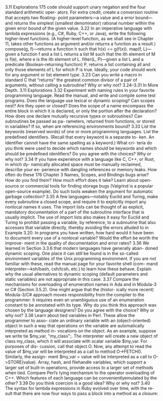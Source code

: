 3.11 Explorations
175
code should support unary negation and the four standard arithmetic oper-
ators. For extra credit, create a conversion routine that accepts two ﬂoating-
point parameters—a value and a error bound—and returns the simplest
(smallest denominator) rational number within the given error bound of
the given value.
3.22 In an imperative language with lambda expressions (e.g., C#, Ruby, C++, or
Java), write the following higher-level functions. (A higher-level function,
as we shall see in Chapter 11, takes other functions as argument and/or
returns a function as a result.)
compose(g, f)—returns a function h such that h(x) == g(f(x)).
map(f, L)—given a function f and a list L returns a list M such that
the ith element of M is f(e), where e is the ith element of L.
filter(L, P)—given a list L and a predicate (Boolean-returning
function) P, returns a list containing all and only those elements of L
for which P is true.
Ideally, your code should work for any argument or list element type.
3.23 Can you write a macro in standard C that “returns” the greatest common
divisor of a pair of arguments, without calling a subroutine? Why or why
not?
3.24–3.31 In More Depth.
3.11
Explorations
3.32 Experiment with naming rules in your favorite programming language.
Read the manual, and write and compile some test programs. Does the
language use lexical or dynamic scoping? Can scopes nest? Are they open
or closed? Does the scope of a name encompass the entire block in which it
is declared, or only the portion after the declaration? How does one declare
mutually recursive types or subroutines? Can subroutines be passed as pa-
rameters, returned from functions, or stored in variables? If so, when are
referencing environments bound?
3.33 List the keywords (reserved words) of one or more programming languages.
List the predeﬁned identiﬁers. (Recall that every keyword is a separate to-
ken. An identiﬁer cannot have the same spelling as a keyword.) What cri-
teria do you think were used to decide which names should be keywords
and which should be predeﬁned identiﬁers? Do you agree with the choices?
Why or why not?
3.34 If you have experience with a language like C, C++, or Rust, in which dy-
namically allocated space must be manually reclaimed, describe your ex-
perience with dangling references or memory leaks. How often do these
176
Chapter 3 Names, Scopes, and Bindings
bugs arise? How do you ﬁnd them? How much effort does it take? Learn
about open-source or commercial tools for ﬁnding storage bugs (Valgrind
is a popular open-source example). Do such tools weaken the argument for
automatic garbage collection?
3.35 A few languages—notably Euclid and Turing, make every subroutine a
closed scope, and require it to explicitly import any nonlocal names it uses.
The import lists can be thought of as explicit, mandatory documentation of
a part of the subroutine interface that is usually implicit. The use of import
lists also makes it easy for Euclid and Turing to prohibit passing a variable,
by reference, to a subroutine that also accesses that variable directly, thereby
avoiding the errors alluded to in Example 3.20.
In programs you have written, how hard would it have been to document
every use of a nonlocal variable? Would the effort be worth the improve-
ment in the quality of documentation and error rates?
3.36 We learned in Section 3.3.6 that modern languages have generally aban-
doned dynamic scoping. One place it can still be found is in the so-called
environment variables of the Unix programming environment. If you are
not familiar with these, read the manual page for your favorite shell (com-
mand interpreter—ksh/bash, csh/tcsh, etc.) to learn how these behave.
Explain why the usual alternatives to dynamic scoping (default parameters
and static variables) are not appropriate in this case.
3.37 Compare the mechanisms for overloading of enumeration names in Ada
and in Modula-3 or C# (Section 3.5.2). One might argue that the (histor-
ically more recent) Modula-3/C# approach moves responsibility from the
compiler to the programmer: it requires even an unambiguous use of an
enumeration constant to be annotated with its type. Why do you think this
approach was chosen by the language designers? Do you agree with the
choice? Why or why not?
3.38 Learn about tied variables in Perl. These allow the programmer to asso-
ciate an ordinary variable with an (object-oriented) object in such a way
that operations on the variable are automatically interpreted as method in-
vocations on the object. As an example, suppose we write tie $my_var,
"my_class";. The interpreter will create a new object of class my_class,
which it will associate with scalar variable $my_var. For purposes of dis-
cussion, call that object O. Now, any attempt to read the value of $my_var
will be interpreted as a call to method O->FETCH(). Similarly, the assign-
ment $my_var = value will be interpreted as a call to O->STORE(value).
Array, hash, and ﬁlehandle variables, which support a larger set of built-in
operations, provide access to a larger set of methods when tied.
Compare Perl’s tying mechanism to the operator overloading of C++.
Which features of each language can be convenientlyemulated by the other?
3.39 Do you think coercion is a good idea? Why or why not?
3.40 The syntax for lambda expressions in Ruby evolved over time, with the re-
sult that there are now four ways to pass a block into a method as a closure:
